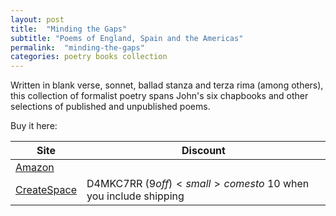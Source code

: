 ```yaml
---
layout: post
title:  "Minding the Gaps"
subtitle: "Poems of England, Spain and the Americas"
permalink:  "minding-the-gaps"
categories: poetry books collection
---
```


Written in blank verse, sonnet, ballad stanza and terza rima (among others), this collection of formalist poetry spans John's six chapbooks and other selections of published and unpublished poems.

Buy it here:

| Site |  Discount |
|------|-----------|
| [Amazon](https://www.amazon.com/Minding-Gaps-Poems-England-Americas/dp/1545570000/) | |
| [CreateSpace](https://www.createspace.com/7117437) | D4MKC7RR ($9 off) <small>comes to ~$10 when you include shipping<small> |